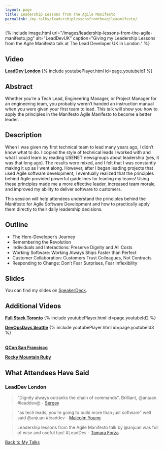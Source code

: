 ```yaml
---
layout: page
title: Leadership Lessons from the Agile Manifesto
permalink: /my-talks/leadershiplessonsfromtheagilemanifesto/
---
```


{% include image.html url="/images/leadership-lessons-from-the-agile-manifesto.jpg" alt="LeadDevUK" caption="Giving my Leadership Lessons from the Agile Manifesto talk at The Lead Developer UK in London." %}

## Video

**[LeadDev London](https://youtu.be/bvGLTNrJ5io)**
{% include youtubePlayer.html id=page.youtubeId1 %}
<br>

## Abstract

Whether you’re a Tech Lead, Engineering Manager, or Project Manager for an engineering team, you probably weren’t handed an instruction manual when you were given your first team to lead. This talk will show you how to apply the principles in the Manifesto Agile Manifesto to become a better leader.

## Description

When I was given my first technical team to lead many years ago, I didn’t know what to do. I copied the style of technical leads I worked with and what I could learn by reading USENET newsgroups about leadership (yes, it was that long ago). The results were mixed, and I felt that I was constantly making it up as I went along. However, after I began leading projects that used Agile software development, I eventually realized that the principles behind Agile provided powerful guidelines for leading my teams! Using these principles made me a more effective leader, increased team morale, and improved my ability to deliver software to customers.

This session will help attendees understand the principles behind the Manifesto for Agile Software Development and how to practically apply them directly to their daily leadership decisions.

## Outline

* The Hero-Developer’s Journey
* Remembering the Revolution
* Individuals and Interactions: Preserve Dignity and All Costs
* Working Software: Working Always Ships Faster than Perfect
* Customer Collaboration: Customers Trust Colleagues, Not Contracts
* Responding to Change: Don’t Fear Surprises, Fear Inflexibility

## Slides

You can find my slides on [SpeakerDeck](https://speakerdeck.com/anjuan/leadership-lessons-from-the-agile-manifesto).

## Additional Videos

**[Full Stack Toronto](https://youtu.be/14d_j1XKgRM)**
{% include youtubePlayer.html id=page.youtubeId2 %}
<br>

**[DevOpsDays Seattle](https://youtu.be/cZ781sgseJY)**
{% include youtubePlayer.html id=page.youtubeId3 %}
<br>
<br>

**[QCon San Francisco](https://www.infoq.com/presentations/agile-manifesto-principles-leader)**
<br>

**[Rocky Mountain Ruby](http://confreaks.tv/videos/rockymountainruby2017-leadership-lessons-from-the-agile-manifesto)**
<br>

## What Attendees Have Said

### LeadDev London
> "Dignity always outranks the chain of commands". Brilliant, @anjuan. #leaddev@ - [Sergey](https://twitter.com/bolshchikov)

> "as tech leads, you’re going to build more than just software" well said @anjuan #leaddev - [Malcolm Young](https://twitter.com/malcomio)

> Leadership lessons from the Agile Manifesto talk by @anjuan was full of wise and useful tips! #LeadDev - [Tamara Forza](https://twitter.com/tforza)

[Back to My Talks](/talks/)
